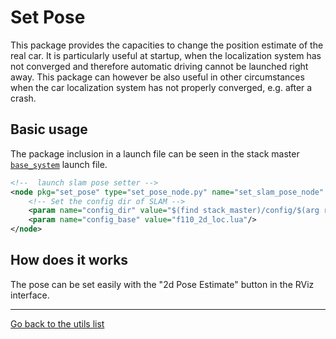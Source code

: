# Set Pose

This package provides the capacities to change the position estimate of the real car.
It is particularly useful at startup, when the localization system has not converged and therefore automatic driving cannot be launched right away. 
This package can however be also useful in other circumstances when the car localization system has not properly converged, e.g. after a crash.

## Basic usage
The package inclusion in a launch file can be seen in the stack master [`base_system`](../../../stack_master/launch/base_system.launch) launch file.
```xml
<!--  launch slam pose setter -->
<node pkg="set_pose" type="set_pose_node.py" name="set_slam_pose_node" output="screen">
    <!-- Set the config dir of SLAM -->
    <param name="config_dir" value="$(find stack_master)/config/$(arg racecar_version)/slam"/>
    <param name="config_base" value="f110_2d_loc.lua"/>
</node>
```

## How does it works
The pose can be set easily with the "2d Pose Estimate" button in the RViz interface. 

---
[Go back to the utils list](../../README.md)